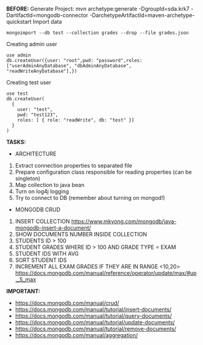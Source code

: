 **BEFORE:**
Generate Project:
mvn archetype:generate -DgroupId=sda.krk7 -DartifactId=mongodb-connector -DarchetypeArtifactId=maven-archetype-quickstart
Import data
```
mongoimport --db test --collection grades --drop --file grades.json
```
Creating admin user
```
use admin
db.createUser({user: "root",pwd: "password",roles: ["userAdminAnyDatabase", "dbAdminAnyDatabase", "readWriteAnyDatabase"],})
```
Creating test user
```
use test
db.createUser(
  {
    user: "test",
    pwd: "test123",
    roles: [ { role: "readWrite", db: "test" }]
  }
)
```

**TASKS:**

* ARCHITECTURE
1. Extract connection properties to separated file
2. Prepare configuration class responsible for reading properties (can be singleton)
3. Map collection to java bean
4. Turn on log4j logging
5. Try to connect to DB (remember about turning on mongod!)

* MONGODB CRUD
1. INSERT COLLECTION
https://www.mkyong.com/mongodb/java-mongodb-insert-a-document/
2. SHOW DOCUMENTS NUMBER INSIDE COLLECTION
3. STUDENTS ID > 100
4. STUDENT GRADES WHERE ID > 100 AND GRADE TYPE = EXAM
5. STUDENT IDS WITH AVG
6. SORT STUDENT IDS
7. INCREMENT ALL EXAM GRADES IF THEY ARE IN RANGE <10,20>
https://docs.mongodb.com/manual/reference/operator/update/max/#up._S_max

**IMPORTANT:**
* https://docs.mongodb.com/manual/crud/
* https://docs.mongodb.com/manual/tutorial/insert-documents/
* https://docs.mongodb.com/manual/tutorial/query-documents/
* https://docs.mongodb.com/manual/tutorial/update-documents/
* https://docs.mongodb.com/manual/tutorial/remove-documents/
* https://docs.mongodb.com/manual/aggregation/
